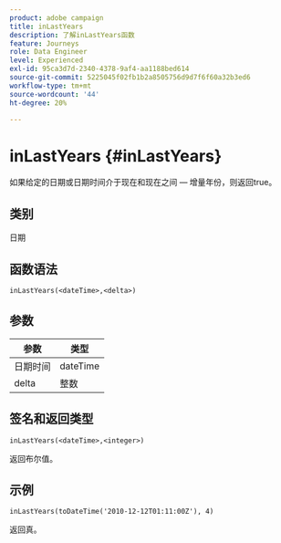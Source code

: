```yaml
---
product: adobe campaign
title: inLastYears
description: 了解inLastYears函数
feature: Journeys
role: Data Engineer
level: Experienced
exl-id: 95ca3d7d-2340-4378-9af4-aa1188bed614
source-git-commit: 5225045f02fb1b2a8505756d9d7f6f60a32b3ed6
workflow-type: tm+mt
source-wordcount: '44'
ht-degree: 20%

---
```


# inLastYears {#inLastYears}

如果给定的日期或日期时间介于现在和现在之间 — 增量年份，则返回true。

## 类别

日期

## 函数语法

`inLastYears(<dateTime>,<delta>)`

## 参数

| 参数 | 类型 |
|-----------|------------------|
| 日期时间 | dateTime |
| delta | 整数 |

## 签名和返回类型

`inLastYears(<dateTime>,<integer>)`

返回布尔值。

## 示例

`inLastYears(toDateTime('2010-12-12T01:11:00Z'), 4)`

返回真。
